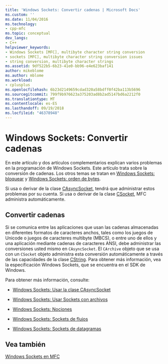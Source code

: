 ```yaml
---
title: 'Windows Sockets: Convertir cadenas | Microsoft Docs'
ms.custom: ''
ms.date: 11/04/2016
ms.technology:
- cpp-mfc
ms.topic: conceptual
dev_langs:
- C++
helpviewer_keywords:
- Windows Sockets [MFC], multibyte character string conversion
- sockets [MFC], multibyte character string conversion issues
- string conversion, multibyte character strings
ms.assetid: 9df522b5-6b23-41e0-bb96-e4e623baf141
author: mikeblome
ms.author: mblome
ms.workload:
- cplusplus
ms.openlocfilehash: 6b23d2149659cdad320a58bdff0f42ba113b5696
ms.sourcegitcommit: 799f9b976623a375203ad8b2ad5147bd6a2212f0
ms.translationtype: MT
ms.contentlocale: es-ES
ms.lasthandoff: 09/19/2018
ms.locfileid: "46378948"
---
```

# <a name="windows-sockets-converting-strings"></a>Windows Sockets: Convertir cadenas

En este artículo y dos artículos complementarios explican varios problemas en la programación de Windows Sockets. Este artículo trata sobre la conversión de cadenas. Los otros temas se tratan en [Windows Sockets: bloquear](../mfc/windows-sockets-blocking.md) y [Windows Sockets: orden de bytes](../mfc/windows-sockets-byte-ordering.md).

Si usa o derivar de la clase [CAsyncSocket](../mfc/reference/casyncsocket-class.md), tendrá que administrar estos problemas por su cuenta. Si usa o derivar de la clase [CSocket](../mfc/reference/csocket-class.md), MFC administra automáticamente.

## <a name="converting-strings"></a>Convertir cadenas

Si se comunica entre las aplicaciones que usan las cadenas almacenadas en diferentes formatos de caracteres anchos, tales como los juegos de Unicode o juegos de caracteres multibyte (MBCS), o entre uno de ellos y una aplicación mediante cadenas de caracteres ANSI, debe administrar las conversiones usted mismo en `CAsyncSocket`. El `CArchive` objeto que se usa con un `CSocket` objeto administra esta conversión automáticamente a través de las capacidades de la clase [CString](../atl-mfc-shared/reference/cstringt-class.md). Para obtener más información, vea la especificación Windows Sockets, que se encuentra en el SDK de Windows.

Para obtener más información, consulte:

- [Windows Sockets: Usar la clase CAsyncSocket](../mfc/windows-sockets-using-class-casyncsocket.md)

- [Windows Sockets: Usar Sockets con archivos](../mfc/windows-sockets-using-sockets-with-archives.md)

- [Windows Sockets: Nociones](../mfc/windows-sockets-background.md)

- [Windows Sockets: Sockets de flujos](../mfc/windows-sockets-stream-sockets.md)

- [Windows Sockets: Sockets de datagramas](../mfc/windows-sockets-datagram-sockets.md)

## <a name="see-also"></a>Vea también

[Windows Sockets en MFC](../mfc/windows-sockets-in-mfc.md)

